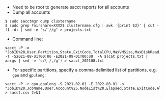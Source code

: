 - Need to be root to generate sacct reports for all accounts
- Dump all accounts
```
$ sudo sacctmgr dump clustername
$ sudo grep Fairshare=XXXX$ clustername.cfg | awk '{print $3}' | cut -f1 -d: | sed -e "s/'//g" > projects.txt
```
- Command line: 
```
sacct -P -o "JobID%20,User,Partition,State,ExitCode,TotalCPU,MaxVMSize,MaxDiskRead,MaxDiskWrite,Submit,Start,Elapsed" -T -S2021-08-01T00:00 -E2021-09-01T00:00  -A $(cat projects.txt | xargs | sed -e 's/\ /,/g') > sacct_202108.txt
```

- For specific partitions, specify a comma-delimited list of partitions, e.g. `gpu` and `gpulong`:
```
sacct -P -r gpu,gpulong -S 2021-02-01 -E 2022-08-01 -o "JobID%20,JobName,User,Account%25,NodeList%20,Elapsed,State,ExitCode,AllocTRES%60" > sacct.csv 2>&1
```
